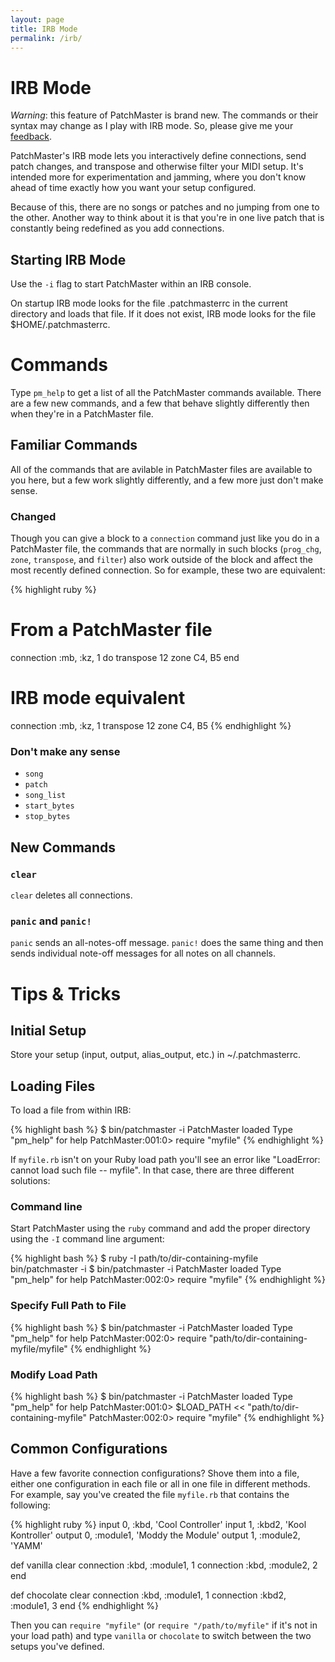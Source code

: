 ```yaml
---
layout: page
title: IRB Mode
permalink: /irb/
---
```


# IRB Mode

*Warning*: this feature of PatchMaster is brand new. The commands or their
syntax may change as I play with IRB mode. So, please give me your
[feedback](mailto:jim@jimmenard.com).

PatchMaster's IRB mode lets you interactively define connections, send patch
changes, and transpose and otherwise filter your MIDI setup. It's intended
more for experimentation and jamming, where you don't know ahead of time
exactly how you want your setup configured.

Because of this, there are no songs or patches and no jumping from one to
the other. Another way to think about it is that you're in one live patch
that is constantly being redefined as you add connections.

## Starting IRB Mode

Use the `-i` flag to start PatchMaster within an IRB console.

On startup IRB mode looks for the file .patchmasterrc in the current
directory and loads that file. If it does not exist, IRB mode looks for the
file $HOME/.patchmasterrc.

# Commands

Type `pm_help` to get a list of all the PatchMaster commands available.
There are a few new commands, and a few that behave slightly differently
then when they're in a PatchMaster file.

## Familiar Commands

All of the commands that are avilable in PatchMaster files are available to
you here, but a few work slightly differently, and a few more just don't
make sense.

### Changed

Though you can give a block to a `connection` command just like you do in a
PatchMaster file, the commands that are normally in such blocks (`prog_chg`,
`zone`, `transpose`, and `filter`) also work outside of the block and affect
the most recently defined connection. So for example, these two are
equivalent:

{% highlight ruby %}
# From a PatchMaster file
connection :mb, :kz, 1 do
  transpose 12
  zone C4, B5
end

# IRB mode equivalent
connection :mb, :kz, 1
transpose 12
zone C4, B5
{% endhighlight %}

### Don't make any sense

- `song`
- `patch`
- `song_list`
- `start_bytes`
- `stop_bytes`

## New Commands

### `clear`

`clear` deletes all connections.

### `panic` and `panic!`

`panic` sends an all-notes-off message. `panic!` does the same thing and
then sends individual note-off messages for all notes on all channels.

# Tips & Tricks

## Initial Setup

Store your setup (input, output, alias_output, etc.) in ~/.patchmasterrc.

## Loading Files

To load a file from within IRB:

{% highlight bash %}
$ bin/patchmaster -i
PatchMaster loaded
Type "pm_help" for help
PatchMaster:001:0> require "myfile"
{% endhighlight %}

If `myfile.rb` isn't on your Ruby load path you'll see an error like
"LoadError: cannot load such file -- myfile". In that case, there are three
different solutions:

### Command line

Start PatchMaster using the `ruby` command and add the proper directory
using the `-I` command line argument:

{% highlight bash %}
$ ruby -I path/to/dir-containing-myfile bin/patchmaster -i
$ bin/patchmaster -i
PatchMaster loaded
Type "pm_help" for help
PatchMaster:002:0> require "myfile"
{% endhighlight %}

### Specify Full Path to File

{% highlight bash %}
$ bin/patchmaster -i
PatchMaster loaded
Type "pm_help" for help
PatchMaster:002:0> require "path/to/dir-containing-myfile/myfile"
{% endhighlight %}

### Modify Load Path

{% highlight bash %}
$ bin/patchmaster -i
PatchMaster loaded
Type "pm_help" for help
PatchMaster:001:0> $LOAD_PATH << "path/to/dir-containing-myfile"
PatchMaster:002:0> require "myfile"
{% endhighlight %}

## Common Configurations

Have a few favorite connection configurations? Shove them into a file,
either one configuration in each file or all in one file in different
methods. For example, say you've created the file `myfile.rb` that contains
the following:

{% highlight ruby %}
input 0, :kbd, 'Cool Controller'
input 1, :kbd2, 'Kool Kontroller'
output 0, :module1, 'Moddy the Module'
output 1, :module2, 'YAMM'

def vanilla
  clear
  connection :kbd, :module1, 1
  connection :kbd, :module2, 2
end

def chocolate
  clear
  connection :kbd,  :module1, 1
  connection :kbd2, :module1, 3
end
{% endhighlight %}

Then you can `require "myfile"` (or `require "/path/to/myfile"` if it's not
in your load path) and type `vanilla` or `chocolate` to switch between the
two setups you've defined.
